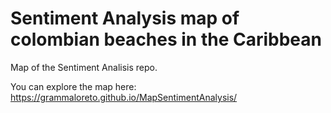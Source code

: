 # Sentiment Analysis map of colombian beaches in the Caribbean

Map of the Sentiment Analisis repo.

You can explore the map here: https://grammaloreto.github.io/MapSentimentAnalysis/
